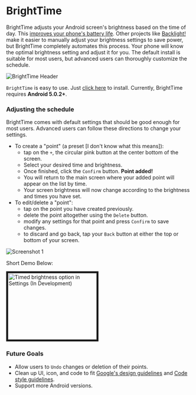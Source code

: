 BrightTime
=============================================================================
BrightTime adjusts your Android screen's brightness based on the time of day.
This [improves your phone's battery life](http://www.wired.com/2013/04/does-decreased-brightness-increase-your-phones-battery-life/).
Other projects like [Backlight!](http://www.phoeniix.com/android/backlight) make it easier to manually adjust your brightness settings to save power, but BrightTime completely automates this process.
Your phone will know the optimal brightness setting and adjust it for you.
The default install is suitable for most users, but advanced users can thoroughly customize the schedule. 

![BrightTime Header](http://shawnjzlee.me/img/brighttime.gif)

`BrightTime` is easy to use.
Just [click here](http://shawnjzlee.me/BrightTime-alpha001r1-5.0.1.apk) to install.
Currently, BrightTime requires **Android 5.0.2+**.

### Adjusting the schedule

BrightTime comes with default settings that should be good enough for most users.
Advanced users can follow these directions to change your settings.

* To create a "point" (a preset [I don't know what this means]):
    - tap on the `+`, the circular pink button at the center bottom of the screen.
    - Select your desired time and brightness.
    - Once finished, click the `Confirm` button. **Point added!**
    - You will return to the main screen where your added point will appear on the list by time.
    - Your screen brightness will now change according to the brightness and times you have set.
* To edit/delete a "point":
    - tap on the point you have created previously.
    - delete the point altogether using the `Delete` button.
    - modify any settings for that point and press `Confirm` to save changes.
    - to discard and go back, tap your `Back` button at either the top or bottom of your screen.

![Screenshot 1](http://shawnjzlee.me/img/bt4.jpg)

Short Demo Below:

<a href="http://www.youtube.com/watch?feature=player_embedded&v=qFep5CybKuw
" target="_blank"><img src="http://img.youtube.com/vi/qFep5CybKuw/0.jpg" 
alt="Timed brightness option in Settings (In Development)" width="240" height="180" border="5" /></a>

### Future Goals
* Allow users to `Undo` changes or deletion of their points.
* Clean up UI, icon, and code to fit [Google's design guidelines](http://www.google.com/design/spec/material-design/introduction.html) and [Code style guidelines](https://source.android.com/source/code-style.html). 
* Support more Android versions.
